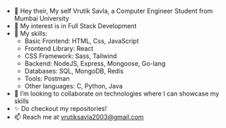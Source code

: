 - 👋 Hey their, My self Vrutik Savla, a Computer Engineer Student from Mumbai University
- 👀 My interest is in Full Stack Development
- 🌱 My skills:
  - Basic Frontend: HTML, Css, JavaScript
  - Frontend Library: React
  - CSS Framework: Sass, Tailwind
  - Backend: NodeJS, Express, Mongoose, Go-lang
  - Databases: SQL, MongoDB, Redis
  - Tools: Postman
  - Other languages: C, Python, Java
- 💞 I’m looking to collaborate on technologies where I can showcase my skills
- ✨ Do checkout my repositories!
- 📫 Reach me at vrutiksavla2003@gmail.com

<!--
**vrutik-savla/vrutik-savla** is a ✨ _special_ ✨ repository because its `README.md` (this file) appears on your GitHub profile.

Here are some ideas to get you started:

- 🔭 I’m currently working on ...
- 🌱 I’m currently learning ...
- 👯 I’m looking to collaborate on ...
- 🤔 I’m looking for help with ...
- 💬 Ask me about ...
- 📫 How to reach me: ...
- 😄 Pronouns: ...
- ⚡ Fun fact: ...
👋 Hi, I’m @OmGori-25
👀 I’m interested in AI-ML and Data Science
🌱 I’m currently learning SQL , Python and its libraries (Pandas , Matplotlib , Numpy) , C , Java , Tableau , Data Structures in C
💞️ I’m looking to collaborate on projects related to SQL and Python
📫 How to reach me -> om.gori16196@gmail.com
-->
